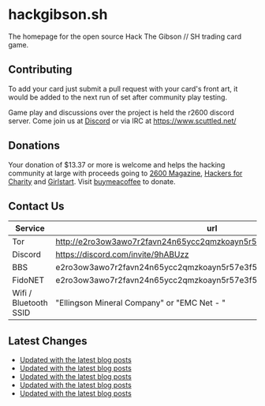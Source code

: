 # hackgibson.sh
The homepage for the open source Hack The Gibson // SH trading card game.


## Contributing

To add your card just submit a pull request with your card's front art, it would be added to the next run of set after community play testing.

Game play and discussions over the project is held the r2600 discord server. Come join us at [Discord](https://discord.com/invite/9hABUzz) or via IRC at https://www.scuttled.net/


## Donations

Your donation of $13.37 or more is welcome and helps the hacking community at large with proceeds going to [2600 Magazine](https://2600.com/), [Hackers for Charity](https://hackersforcharity.org) and [Girlstart](https://girlstart.org).  Visit [buymeacoffee](https://www.buymeacoffee.com/hackgibson.sh) to donate.


## Contact Us

Service | url
-|-
Tor | http://e2ro3ow3awo7r2favn24n65ycc2qmzkoayn5r57e3f56nvjwdcgg32ad.onion
Discord | https://discord.com/invite/9hABUzz
BBS | e2ro3ow3awo7r2favn24n65ycc2qmzkoayn5r57e3f56nvjwdcgg32ad.onion:23
FidoNET | e2ro3ow3awo7r2favn24n65ycc2qmzkoayn5r57e3f56nvjwdcgg32ad.onion:24554
Wifi / Bluetooth SSID | "Ellingson Mineral Company" or "EMC Net - <fidonet address>"

## Latest Changes
<!-- BLOG-POST-LIST:START -->
- [Updated with the latest blog posts](https://github.com/DFW2600/hackgibson.sh/commit/ee1d8fa9be3ea895d12a7b9c6ce1bd5fcef44795)
- [Updated with the latest blog posts](https://github.com/DFW2600/hackgibson.sh/commit/b8ae1a06fdd19235e8cf7690ccde725cc70e0b87)
- [Updated with the latest blog posts](https://github.com/DFW2600/hackgibson.sh/commit/77a3173f6a7b7a653cdfcf9289964122656c4dc2)
- [Updated with the latest blog posts](https://github.com/DFW2600/hackgibson.sh/commit/2b686b4dee4e116c5ead5c39ab594ee5d3578dfd)
- [Updated with the latest blog posts](https://github.com/DFW2600/hackgibson.sh/commit/53cc183d5b082bb9bfe40278fb8fc8d2a6436e2a)
<!-- BLOG-POST-LIST:END -->
